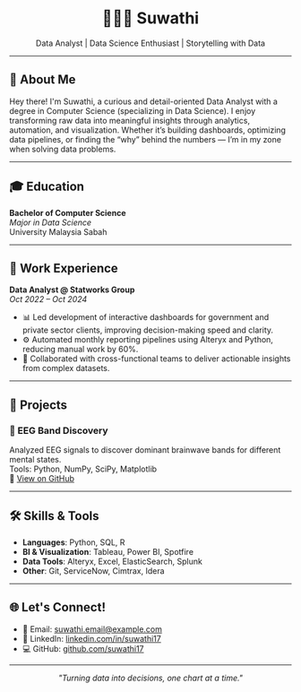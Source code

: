 <h1 align="center">👩🏽‍💻 Suwathi</h1>
<p align="center">
  Data Analyst | Data Science Enthusiast | Storytelling with Data
</p>

---

## 📘 About Me

Hey there! I'm Suwathi, a curious and detail-oriented Data Analyst with a degree in Computer Science (specializing in Data Science). I enjoy transforming raw data into meaningful insights through analytics, automation, and visualization. Whether it’s building dashboards, optimizing data pipelines, or finding the “why” behind the numbers — I’m in my zone when solving data problems.

---

## 🎓 Education

**Bachelor of Computer Science**  
*Major in Data Science*  
University Malaysia Sabah

---

## 💼 Work Experience

**Data Analyst @ Statworks Group**  
*Oct 2022 – Oct 2024*

- 📊 Led development of interactive dashboards for government and private sector clients, improving decision-making speed and clarity.
- ⚙️ Automated monthly reporting pipelines using Alteryx and Python, reducing manual work by 60%.
- 🤝 Collaborated with cross-functional teams to deliver actionable insights from complex datasets.

---

## 🧪 Projects

### 🧠 EEG Band Discovery  
Analyzed EEG signals to discover dominant brainwave bands for different mental states.  
Tools: Python, NumPy, SciPy, Matplotlib  
🔗 [View on GitHub](https://github.com/suwathi17/eeg-band-discovery)

<!-- Add more projects if you'd like -->
<!-- 
### 📦 Project Name  
Brief description of what the project does.  
Tools: X, Y, Z  
🔗 [View on GitHub](#)
-->

---

## 🛠️ Skills & Tools

- **Languages**: Python, SQL, R  
- **BI & Visualization**: Tableau, Power BI, Spotfire  
- **Data Tools**: Alteryx, Excel, ElasticSearch, Splunk  
- **Other**: Git, ServiceNow, Cimtrax, Idera

---

## 🌐 Let's Connect!

- 📧 Email: suwathi.email@example.com  
- 💼 LinkedIn: [linkedin.com/in/suwathi17](https://linkedin.com/in/suwathi17)  
- 💻 GitHub: [github.com/suwathi17](https://github.com/suwathi17)

---

<p align="center"><i>"Turning data into decisions, one chart at a time."</i></p>
